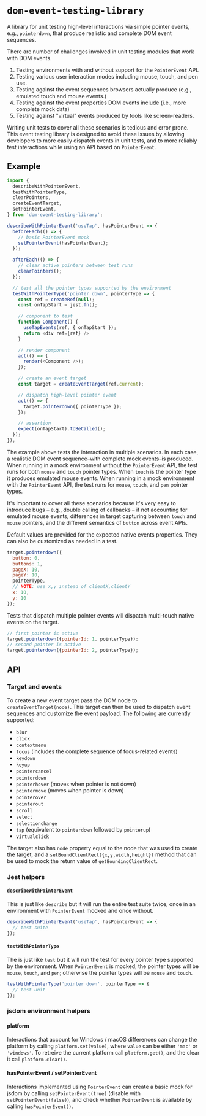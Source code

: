 # `dom-event-testing-library`

A library for unit testing high-level interactions via simple pointer events, e.g., `pointerdown`, that produce realistic and complete DOM event sequences.

There are number of challenges involved in unit testing modules that work with DOM events.

1. Testing environments with and without support for the `PointerEvent` API.
2. Testing various user interaction modes including mouse, touch, and pen use.
3. Testing against the event sequences browsers actually produce (e.g., emulated touch and mouse events.)
4. Testing against the event properties DOM events include (i.e., more complete mock data)
5. Testing against "virtual" events produced by tools like screen-readers.

Writing unit tests to cover all these scenarios is tedious and error prone. This event testing library is designed to avoid these issues by allowing developers to more easily dispatch events in unit tests, and to more reliably test interactions while using an API based on `PointerEvent`.

## Example

```js
import {
  describeWithPointerEvent,
  testWithPointerType,
  clearPointers,
  createEventTarget,
  setPointerEvent,
} from 'dom-event-testing-library';

describeWithPointerEvent('useTap', hasPointerEvent => {
  beforeEach(() => {
    // basic PointerEvent mock
    setPointerEvent(hasPointerEvent);
  });

  afterEach(() => {
    // clear active pointers between test runs
    clearPointers();
  });

  // test all the pointer types supported by the environment
  testWithPointerType('pointer down', pointerType => {
    const ref = createRef(null);
    const onTapStart = jest.fn();

    // component to test
    function Component() {
      useTapEvents(ref, { onTapStart });
      return <div ref={ref} />
    }

    // render component
    act(() => {
      render(<Component />);
    });

    // create an event target
    const target = createEventTarget(ref.current);

    // dispatch high-level pointer event
    act(() => {
      target.pointerdown({ pointerType });
    });

    // assertion
    expect(onTapStart).toBeCalled();
  });
});
```

The example above tests the interaction in multiple scenarios. In each case, a realistic DOM event sequence–with complete mock events–is produced. When running in a mock environment without the `PointerEvent` API, the test runs for both `mouse` and `touch` pointer types. When `touch` is the pointer type it produces emulated mouse events. When running in a mock environment with the `PointerEvent` API, the test runs for `mouse`, `touch`, and `pen` pointer types.

It's important to cover all these scenarios because it's very easy to introduce bugs – e.g., double calling of callbacks – if not accounting for emulated mouse events, differences in target capturing between `touch` and `mouse` pointers, and the different semantics of `button` across event APIs.

Default values are provided for the expected native events properties. They can also be customized as needed in a test.

```js
target.pointerdown({
  button: 0,
  buttons: 1,
  pageX: 10,
  pageY: 10,
  pointerType,
  // NOTE: use x,y instead of clientX,clientY
  x: 10,
  y: 10
});
```

Tests that dispatch multiple pointer events will dispatch multi-touch native events on the target.

```js
// first pointer is active
target.pointerdown({pointerId: 1, pointerType});
// second pointer is active
target.pointerdown({pointerId: 2, pointerType});
```

## API

### Target and events

To create a new event target pass the DOM node to `createEventTarget(node)`. This target can then be used to dispatch event sequences and customize the event payload. The following are currently supported:

* `blur`
* `click`
* `contextmenu`
* `focus` (includes the complete sequence of focus-related events)
* `keydown`
* `keyup`
* `pointercancel`
* `pointerdown`
* `pointerhover` (moves when pointer is not down)
* `pointermove` (moves when pointer is down)
* `pointerover`
* `pointerout`
* `scroll`
* `select`
* `selectionchange`
* `tap` (equivalent to `pointerdown` followed by `pointerup`)
* `virtualclick`

The target also has `node` property equal to the node that was used to create the target, and a `setBoundClientRect({x,y,width,height})` method that can be used to mock the return value of `getBoundingClientRect`.

### Jest helpers

#### `describeWithPointerEvent`

This is just like `describe` but it will run the entire test suite twice, once in an environment with `PointerEvent` mocked and once without.

```js
describeWithPointerEvent('useTap', hasPointerEvent => {
  // test suite
});
```

#### `testWithPointerType`

The is just like `test` but it will run the test for every pointer type supported by the environment. When `PointerEvent` is mocked, the pointer types will be `mouse`, `touch`, and `pen`; otherwise the pointer types will be `mouse` and `touch`.

```js
testWithPointerType('pointer down', pointerType => {
  // test unit
});
```

### jsdom environment helpers

#### platform

Interactions that account for Windows / macOS differences can change the platform by calling `platform.set(value)`, where `value` can be either `'mac'` or `'windows'`. To retreive the current platform call `platform.get()`, and the clear it call `platform.clear()`.

#### hasPointerEvent / setPointerEvent

Interactions implemented using `PointerEvent` can create a basic mock for jsdom by calling `setPointerEvent(true)` (disable with `setPointerEvent(false)`), and check whether `PointerEvent` is available by calling `hasPointerEvent()`.
